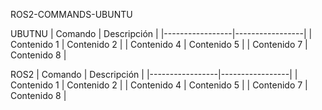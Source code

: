
ROS2-COMMANDS-UBUNTU 

UBUTNU
| Comando         | Descripción     | 
|-----------------|-----------------|
| Contenido 1     | Contenido 2     | 
| Contenido 4     | Contenido 5     | 
| Contenido 7     | Contenido 8     | 


ROS2
| Comando         | Descripción     | 
|-----------------|-----------------|
| Contenido 1     | Contenido 2     | 
| Contenido 4     | Contenido 5     | 
| Contenido 7     | Contenido 8     | 
